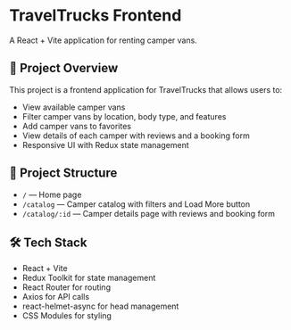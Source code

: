 # TravelTrucks Frontend

A React + Vite application for renting camper vans.

## 🚀 Project Overview

This project is a frontend application for TravelTrucks that allows users to:
- View available camper vans
- Filter camper vans by location, body type, and features
- Add camper vans to favorites
- View details of each camper with reviews and a booking form
- Responsive UI with Redux state management

## 📁 Project Structure

- `/` — Home page
- `/catalog` — Camper catalog with filters and Load More button
- `/catalog/:id` — Camper details page with reviews and booking form

## 🛠️ Tech Stack

- React + Vite
- Redux Toolkit for state management
- React Router for routing
- Axios for API calls
- react-helmet-async for head management
- CSS Modules for styling